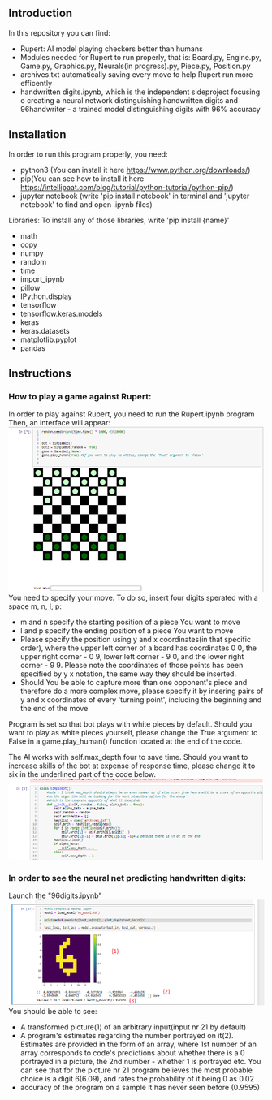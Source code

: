 ## Introduction
In this repository you can find:

- Rupert: AI model playing checkers better than humans
- Modules needed for Rupert to run properly, that is: Board.py, Engine.py, Game.py, Graphics.py, Neurals(in progress).py, Piece.py, Position.py
- archives.txt automatically saving every move to help Rupert run more efficently
- handwritten digits.ipynb, which is the independent sideproject focusing o creating a neural network distinguishing handwritten digits and 96handwriter - a trained model distinguishing digits with 96% accuracy

## Installation
In order to run this program properly, you need:
- python3 (You can install it here https://www.python.org/downloads/)
- pip(You can see how to install it here https://intellipaat.com/blog/tutorial/python-tutorial/python-pip/)
- jupyter notebook (write 'pip install notebook' in terminal and 'jupyter notebook' to find and open .ipynb files)

Libraries:
To install any of those libraries, write 'pip install {name}' 
- math
- copy
- numpy
- random
- time
- import_ipynb
- pillow
- IPython.display
- tensorflow
- tensorflow.keras.models
- keras
- keras.datasets
- matplotlib.pyplot
- pandas

## Instructions
### How to play a game against Rupert:
In order to play against Rupert, you need to run the Rupert.ipynb program
Then, an interface will appear:
![](./pictures/UI.png)
You need to specify your move. To do so, insert four digits sperated with a space m, n, l, p:
- m and n specify the starting position of a piece You want to move
- l and p specify the ending position of a piece You want to move
- Please specify the position using y and x coordinates(in that specific order), where the upper left corner of a board has coordinates 0 0, the upper right corner - 0 9, lower left corner - 9 0, and the lower right corner - 9 9. Please note the coordinates of those points has been specified by y x notation, the same way they should be inserted.
- Should You be able to capture more than one opponent's piece and therefore do a more complex move, please specify it by insering pairs of y and x coordinates of every 'turning point', including the beginning and the end of the move

Program is set so that bot plays with white pieces by default. Should you want to play as white pieces yourself, please change the True argument to False in a game.play_human() function located at the end of the code.

The AI works with self.max_depth four to save time. Should you want to increase skills of the bot at expense of response time, please change it to six in the underlined part of the code below.
![You can change self.max_depth to six here](./pictures/depth.png)

### In order to see the neural net predicting handwritten digits:
Launch the "96digits.ipynb"
![](./pictures/digits.png)
You should be able to see:
- A transformed picture(1) of an arbitrary input(input nr 21 by default)
- A program's estimates regarding the number portrayed on it(2). Estimates are provided in the form of an array, where 1st number of an array corresponds to code's predictions about whether there is a 0 portrayed in a picture, the 2nd number - whether 1 is portrayed etc. You can see that for the picture nr 21 program believes the most probable choice is a digit 6(6.09), and rates the probability of it being 0 as 0.02
- accuracy of the program on a sample it has never seen before (0.9595)
